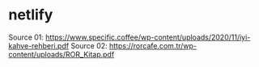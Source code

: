 # netlify

Source 01: https://www.specific.coffee/wp-content/uploads/2020/11/iyi-kahve-rehberi.pdf
Source 02: https://rorcafe.com.tr/wp-content/uploads/ROR_Kitap.pdf
